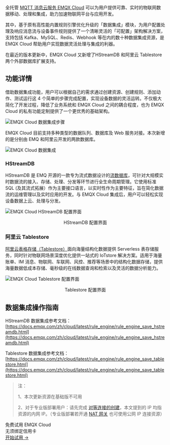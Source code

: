 全托管 [MQTT 消息云服务 EMQX Cloud](https://www.emqx.com/zh/cloud) 可以为用户提供可靠、实时的物联网数据移动、处理和集成，助力加速物联网平台与应用开发。

其中，基于原有高性能内置规则引擎优化升级的「数据集成」模块，为用户配置处理及响应消息流与设备事件规则提供了一个清晰灵活的「可配置」架构解决方案，支持包括 Kafka、MySQL、Redis、Webhook 等在内的数十种数据集成资源，是 EMQX Cloud 帮助用户实现数据灵活处理与集成的利器。

在最近的版本更新中，EMQX Cloud 又新增了HStreamDB 和阿里云 Tablestore 两个外部数据库扩展支持。

## 功能详情

借助数据集成功能，用户可以根据自己的需求通过创建资源、创建规则、添加动作、测试运行这 4 个简单的步骤完成配置，实现设备数据的灵活运转。不仅极大简化了开发过程，降低了业务系统和 EMQX Cloud 之间的耦合程度，也为 EMQX Cloud 的私有功能定制提供了一个更优秀的基础架构。

![EMQX Cloud 数据集成步骤](https://assets.emqx.com/images/832567b28e5f94d54fa6344607c3c938.png)

EMQX Cloud 目前支持多种类型的数据队列、数据库及 Web 服务对接。本次新增的是分别由 EMQ 和阿里云开发的两款数据库。

![EMQX Cloud 数据集成](https://assets.emqx.com/images/3d25c7a9c01cbf7a373cd3f91661898a.png)

### HStreamDB

HStreamDB 是 EMQ 开源的一款专为流式数据设计的[流数据库](https://hstream.io/zh)，可针对大规模实时数据流的接入、存储、处理、分发等环节进行全生命周期管理。它使用标准 SQL (及其流式拓展）作为主要接口语言，以实时性作为主要特征，旨在简化数据流的运维管理以及实时应用的开发。与 EMQX Cloud 集成后，用户可以轻松实现设备数据上云、处理与分发。

![EMQX Cloud HStreamDB 配置界面](https://assets.emqx.com/images/9e52cfbbc2d4089731edfa94fcd6bda7.png)

<center>HStreamDB 配置界面</center>

### 阿里云 Tablestore

[阿里云表格存储（Tablestore）](https://help.aliyun.com/document_detail/27280.html)面向海量结构化数据提供 Serverless 表存储服务，同时针对物联网场景深度优化提供一站式的 IoTstore 解决方案。适用于海量账单、IM 消息、物联网、车联网、风控、推荐等场景中的结构化数据存储，提供海量数据低成本存储、毫秒级的在线数据查询和检索以及灵活的数据分析能力。

![EMQX Cloud Tablestore 配置界面](https://assets.emqx.com/images/fd2e30f14bf5058451478ca6d43dae08.png)

<center>Tablestore 配置界面</center>

## 数据集成操作指南

HStreamDB 数据集成参考文档：[https://docs.emqx.com/zh/cloud/latest/rule_engine/rule_engine_save_hstreamdb.html](https://docs.emqx.com/zh/cloud/latest/rule_engine/rule_engine_save_hstreamdb.html) 

Tablestore 数据集成参考文档：[https://docs.emqx.com/zh/cloud/latest/rule_engine/rule_engine_save_tablestore.html](https://docs.emqx.com/zh/cloud/latest/rule_engine/rule_engine_save_tablestore.html) 

> 注：
>
> 1、本次更新资源在基础版不可用
>
> 2、对于专业版部署用户：请先完成 [对等连接的创建](https://docs.emqx.com/zh/cloud/latest/deployments/vpc_peering.html)，本文提到的 IP 均指资源的内网 IP。（专业版部署若开通 [NAT 网关](https://docs.emqx.com/zh/cloud/latest/vas/nat-gateway.html) 也可使用公网 IP 连接资源）


<section class="promotion">
    <div>
        免费试用 EMQX Cloud
        <div class="is-size-14 is-text-normal has-text-weight-normal">无须绑定信用卡</div>
    </div>
    <a href="https://www.emqx.com/zh/signup?continue=https://cloud.emqx.com/console/deployments/0?oper=new" class="button is-gradient px-5">开始试用 →</a>
</section>

